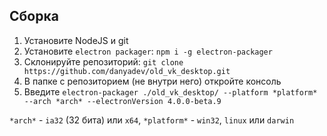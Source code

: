 ## Сборка
1. Установите NodeJS и git
2. Установите `electron packager`: `npm i -g electron-packager`
3. Склонируйте репозиторий: `git clone https://github.com/danyadev/old_vk_desktop.git`
4. В папке с репозиторием (не внутри него) откройте консоль
5. Введите `electron-packager ./old_vk_desktop/ --platform *platform* --arch *arch* --electronVersion 4.0.0-beta.9`

`*arch*` - `ia32` (32 бита) или `x64`,
`*platform*` - `win32`, `linux` или `darwin`
